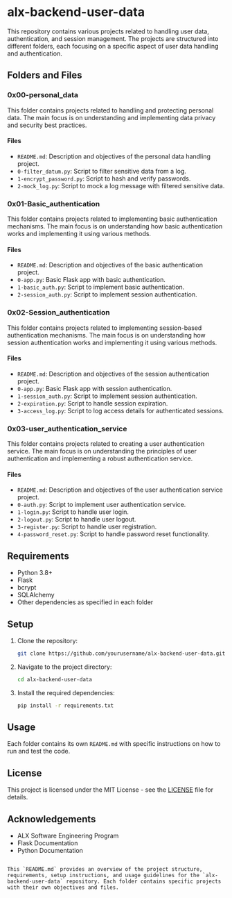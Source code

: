 # alx-backend-user-data

This repository contains various projects related to handling user data, authentication, and session management. The projects are structured into different folders, each focusing on a specific aspect of user data handling and authentication.

## Folders and Files

### 0x00-personal_data

This folder contains projects related to handling and protecting personal data. The main focus is on understanding and implementing data privacy and security best practices.

#### Files
- `README.md`: Description and objectives of the personal data handling project.
- `0-filter_datum.py`: Script to filter sensitive data from a log.
- `1-encrypt_password.py`: Script to hash and verify passwords.
- `2-mock_log.py`: Script to mock a log message with filtered sensitive data.

### 0x01-Basic_authentication

This folder contains projects related to implementing basic authentication mechanisms. The main focus is on understanding how basic authentication works and implementing it using various methods.

#### Files
- `README.md`: Description and objectives of the basic authentication project.
- `0-app.py`: Basic Flask app with basic authentication.
- `1-basic_auth.py`: Script to implement basic authentication.
- `2-session_auth.py`: Script to implement session authentication.

### 0x02-Session_authentication

This folder contains projects related to implementing session-based authentication mechanisms. The main focus is on understanding how session authentication works and implementing it using various methods.

#### Files
- `README.md`: Description and objectives of the session authentication project.
- `0-app.py`: Basic Flask app with session authentication.
- `1-session_auth.py`: Script to implement session authentication.
- `2-expiration.py`: Script to handle session expiration.
- `3-access_log.py`: Script to log access details for authenticated sessions.

### 0x03-user_authentication_service

This folder contains projects related to creating a user authentication service. The main focus is on understanding the principles of user authentication and implementing a robust authentication service.

#### Files
- `README.md`: Description and objectives of the user authentication service project.
- `0-auth.py`: Script to implement user authentication service.
- `1-login.py`: Script to handle user login.
- `2-logout.py`: Script to handle user logout.
- `3-register.py`: Script to handle user registration.
- `4-password_reset.py`: Script to handle password reset functionality.

## Requirements

- Python 3.8+
- Flask
- bcrypt
- SQLAlchemy
- Other dependencies as specified in each folder

## Setup

1. Clone the repository:
   ```bash
   git clone https://github.com/yourusername/alx-backend-user-data.git
   ```
2. Navigate to the project directory:
   ```bash
   cd alx-backend-user-data
   ```
3. Install the required dependencies:
   ```bash
   pip install -r requirements.txt
   ```

## Usage

Each folder contains its own `README.md` with specific instructions on how to run and test the code.

## License

This project is licensed under the MIT License - see the [LICENSE](LICENSE) file for details.

## Acknowledgements

- ALX Software Engineering Program
- Flask Documentation
- Python Documentation
```

This `README.md` provides an overview of the project structure, requirements, setup instructions, and usage guidelines for the `alx-backend-user-data` repository. Each folder contains specific projects with their own objectives and files.
